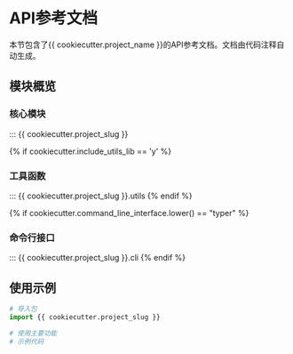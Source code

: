 # API参考文档

本节包含了{{ cookiecutter.project_name }}的API参考文档。文档由代码注释自动生成。

## 模块概览

### 核心模块

::: {{ cookiecutter.project_slug }}

{% if cookiecutter.include_utils_lib == 'y' %}
### 工具函数

::: {{ cookiecutter.project_slug }}.utils
{% endif %}

{% if cookiecutter.command_line_interface.lower() == "typer" %}
### 命令行接口

::: {{ cookiecutter.project_slug }}.cli
{% endif %}

## 使用示例

```python
# 导入包
import {{ cookiecutter.project_slug }}

# 使用主要功能
# 示例代码
```

